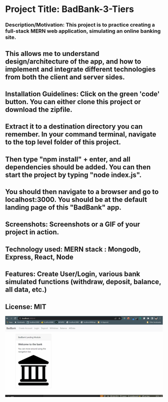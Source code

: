 # Project Title: BadBank-3-Tiers

### Description/Motivation: This project is to practice creating a full-stack MERN web application, simulating an online banking site. <br/>
## This allows me to understand design/architecture of the app, and how to implement and integrate different technologies from both the client and server sides.

## Installation Guidelines: Click on the green 'code' button. You can either clone this project or download the zipfile.
## Extract it to a destination directory you can remember. In your command terminal, navigate to the top level folder of this project.
## Then type "npm install" + enter, and all dependencies should be added. You can then start the project by typing "node index.js".
## You should then navigate to a browser and go to localhost:3000. You should be at the default landing page of this "BadBank" app.

## Screenshots: Screenshots or a GIF of your project in action.

## Technology used: MERN stack : Mongodb, Express, React, Node

## Features: Create User/Login, various bank simulated functions (withdraw, deposit, balance, all data, etc.)

## License: MIT 

<img src="badbank.gif" alt="Tour of Bad Bank app via GIF"/>
